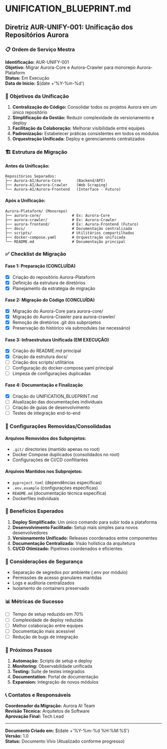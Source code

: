 # UNIFICATION_BLUEPRINT.md
## Diretriz AUR-UNIFY-001: Unificação dos Repositórios Aurora

### 📋 Ordem de Serviço Mestra

**Identificação:** AUR-UNIFY-001  
**Objetivo:** Migrar Aurora-Core e Aurora-Crawler para monorepo Aurora-Plataform  
**Status:** Em Execução  
**Data de Início:** $(date +'%Y-%m-%d')

### 🎯 Objetivos da Unificação

1. **Centralização do Código:** Consolidar todos os projetos Aurora em um único repositório
2. **Simplificação da Gestão:** Reduzir complexidade de versionamento e deploy
3. **Facilitação da Colaboração:** Melhorar visibilidade entre equipes
4. **Padronização:** Estabelecer práticas consistentes em todos os módulos
5. **Orquestração Unificada:** Deploy e gerenciamento centralizados

### 🏗️ Estrutura de Migração

#### Antes da Unificação:
```
Repositórios Separados:
├── Aurora-AI/Aurora-Core       (Backend/API)
├── Aurora-AI/Aurora-Crawler    (Web Scraping)
└── Aurora-AI/Aurora-Frontend   (Interface - Futuro)
```

#### Após a Unificação:
```
Aurora-Plataform/ (Monorepo)
├── aurora-core/              # Ex: Aurora-Core
├── aurora-crawler/           # Ex: Aurora-Crawler  
├── aurora-frontend/          # Ex: Aurora-Frontend (Futuro)
├── docs/                     # Documentação centralizada
├── scripts/                  # Utilitários compartilhados
├── docker-compose.yaml       # Orquestração unificada
└── README.md                 # Documentação principal
```

### ✅ Checklist de Migração

#### Fase 1: Preparação (CONCLUÍDA)
- [x] Criação do repositório Aurora-Plataform
- [x] Definição da estrutura de diretórios
- [x] Planejamento da estratégia de migração

#### Fase 2: Migração do Código (CONCLUÍDA)
- [x] Migração do Aurora-Core para aurora-core/
- [x] Migração do Aurora-Crawler para aurora-crawler/
- [x] Remoção de diretórios .git dos subprojetos
- [x] Preservação do histórico via submodules (se necessário)

#### Fase 3: Infraestrutura Unificada (EM EXECUÇÃO)
- [x] Criação do README.md principal
- [x] Criação da estrutura docs/
- [ ] Criação dos scripts/ utilitários
- [ ] Configuração do docker-compose.yaml principal
- [ ] Limpeza de configurações duplicadas

#### Fase 4: Documentação e Finalização
- [x] Criação do UNIFICATION_BLUEPRINT.md
- [ ] Atualização das documentações individuais
- [ ] Criação de guias de desenvolvimento
- [ ] Testes de integração end-to-end

### 🔧 Configurações Removidas/Consolidadas

#### Arquivos Removidos dos Subprojetos:
- `.git/` directories (mantido apenas no root)
- Docker Compose duplicados (consolidados no root)
- Configurações de CI/CD conflitantes

#### Arquivos Mantidos nos Subprojetos:
- `pyproject.toml` (dependências específicas)
- `.env.example` (configurações específicas)
- `README.md` (documentação técnica específica)
- Dockerfiles individuais

### 🚀 Benefícios Esperados

1. **Deploy Simplificado:** Um único comando para subir toda a plataforma
2. **Desenvolvimento Facilitado:** Setup mais simples para novos desenvolvedores
3. **Versionamento Unificado:** Releases coordenados entre componentes
4. **Documentação Centralizada:** Visão holística da arquitetura
5. **CI/CD Otimizado:** Pipelines coordenados e eficientes

### 🔐 Considerações de Segurança

- Separação de segredos por ambiente (.env por módulo)
- Permissões de acesso granulares mantidas
- Logs e auditoria centralizados
- Isolamento de containers preservado

### 📊 Métricas de Sucesso

- [ ] Tempo de setup reduzido em 70%
- [ ] Complexidade de deploy reduzida
- [ ] Melhor colaboração entre equipes
- [ ] Documentação mais acessível
- [ ] Redução de bugs de integração

### 🎯 Próximos Passos

1. **Automação:** Scripts de setup e deploy
2. **Monitoring:** Observabilidade unificada
3. **Testing:** Suíte de testes integrados
4. **Documentation:** Portal de documentação
5. **Expansion:** Integração de novos módulos

### 📞 Contatos e Responsáveis

**Coordenador da Migração:** Aurora AI Team  
**Revisão Técnica:** Arquitetos de Software  
**Aprovação Final:** Tech Lead

---

**Documento Criado em:** $(date +'%Y-%m-%d %H:%M:%S')  
**Versão:** 1.0  
**Status:** Documento Vivo (Atualizado conforme progresso)